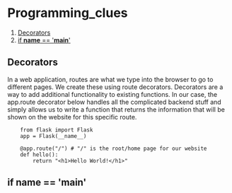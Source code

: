 # Programming_clues

1. [Decorators](#1)
2. [if __name__ == '__main__'](#2)

 

<a name="1"></a>
## Decorators

In a web application, routes are what we type into the browser to go to different pages. We create these using route decorators. Decorators are a way to add additional functionality to  existing functions. In our case, the app.route decorator below handles all the complicated backend stuff and simply allows us to write a function that returns the information that will be shown on the website for this specific route. 

        from flask import Flask 
        app = Flask(__name__)
        
        @app.route("/") # "/" is the root/home page for our website
        def hello():
            return "<h1>Hello World!</h1>"

<a name="2"></a>
## **if __name__ == '__main__'**

